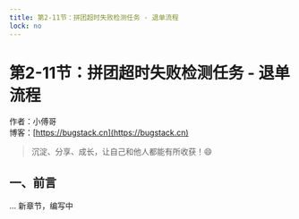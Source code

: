 ```yaml
---
title: 第2-11节：拼团超时失败检测任务 - 退单流程
lock: no
---
```


# 第2-11节：拼团超时失败检测任务 - 退单流程

作者：小傅哥
<br/>博客：[https://bugstack.cn](https://bugstack.cn)

> 沉淀、分享、成长，让自己和他人都能有所收获！😄

## 一、前言

... 新章节，编写中